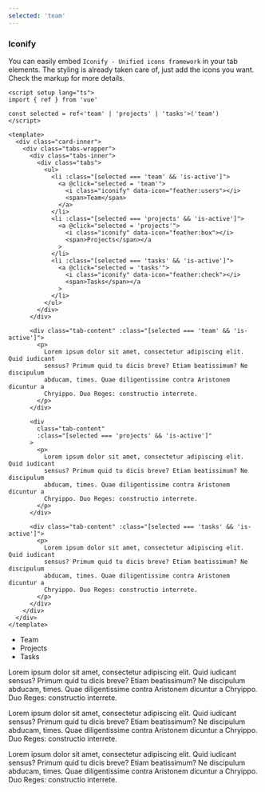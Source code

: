 ```yaml
---
selected: 'team'
---
```


### Iconify

You can easily embed `Iconify - Unified icons framework` in your tab elements.
The styling is already taken care of, just add the icons you want.
Check the markup for more details.

<!--code-->

```vue
<script setup lang="ts">
import { ref } from 'vue'

const selected = ref<'team' | 'projects' | 'tasks'>('team')
</script>

<template>
  <div class="card-inner">
    <div class="tabs-wrapper">
      <div class="tabs-inner">
        <div class="tabs">
          <ul>
            <li :class="[selected === 'team' && 'is-active']">
              <a @click="selected = 'team'">
                <i class="iconify" data-icon="feather:users"></i>
                <span>Team</span>
              </a>
            </li>
            <li :class="[selected === 'projects' && 'is-active']">
              <a @click="selected = 'projects'">
                <i class="iconify" data-icon="feather:box"></i>
                <span>Projects</span></a
              >
            </li>
            <li :class="[selected === 'tasks' && 'is-active']">
              <a @click="selected = 'tasks'">
                <i class="iconify" data-icon="feather:check"></i>
                <span>Tasks</span></a
              >
            </li>
          </ul>
        </div>
      </div>

      <div class="tab-content" :class="[selected === 'team' && 'is-active']">
        <p>
          Lorem ipsum dolor sit amet, consectetur adipiscing elit. Quid iudicant
          sensus? Primum quid tu dicis breve? Etiam beatissimum? Ne discipulum
          abducam, times. Quae diligentissime contra Aristonem dicuntur a
          Chryippo. Duo Reges: constructio interrete.
        </p>
      </div>

      <div
        class="tab-content"
        :class="[selected === 'projects' && 'is-active']"
      >
        <p>
          Lorem ipsum dolor sit amet, consectetur adipiscing elit. Quid iudicant
          sensus? Primum quid tu dicis breve? Etiam beatissimum? Ne discipulum
          abducam, times. Quae diligentissime contra Aristonem dicuntur a
          Chryippo. Duo Reges: constructio interrete.
        </p>
      </div>

      <div class="tab-content" :class="[selected === 'tasks' && 'is-active']">
        <p>
          Lorem ipsum dolor sit amet, consectetur adipiscing elit. Quid iudicant
          sensus? Primum quid tu dicis breve? Etiam beatissimum? Ne discipulum
          abducam, times. Quae diligentissime contra Aristonem dicuntur a
          Chryippo. Duo Reges: constructio interrete.
        </p>
      </div>
    </div>
  </div>
</template>
```

<!--/code-->

<!--example-->

<div class="tabs-inner">
  <div class="tabs">
    <ul>
      <li :class="[frontmatter.selected === 'team' && 'is-active']">
        <a @click="frontmatter.selected = 'team'">
          <i class="iconify" data-icon="feather:users"></i> <span>Team</span></a
        >
      </li>
      <li :class="[frontmatter.selected === 'projects' && 'is-active']">
        <a @click="frontmatter.selected = 'projects'">
          <i class="iconify" data-icon="feather:box"></i> <span>Projects</span></a
        >
      </li>
      <li :class="[frontmatter.selected === 'tasks' && 'is-active']">
        <a @click="frontmatter.selected = 'tasks'">
          <i class="iconify" data-icon="feather:check"></i> <span>Tasks</span></a
        >
      </li>
    </ul>
  </div>
</div>

<div
  class="tab-content"
  :class="[frontmatter.selected === 'team' && 'is-active']"
>
  <p>
    Lorem ipsum dolor sit amet, consectetur adipiscing elit.
    Quid iudicant sensus? Primum quid tu dicis breve? Etiam
    beatissimum? Ne discipulum abducam, times. Quae
    diligentissime contra Aristonem dicuntur a Chryippo. Duo
    Reges: constructio interrete.
  </p>
</div>

<div
  class="tab-content"
  :class="[frontmatter.selected === 'projects' && 'is-active']"
>
  <p>
    Lorem ipsum dolor sit amet, consectetur adipiscing elit.
    Quid iudicant sensus? Primum quid tu dicis breve? Etiam
    beatissimum? Ne discipulum abducam, times. Quae
    diligentissime contra Aristonem dicuntur a Chryippo. Duo
    Reges: constructio interrete.
  </p>
</div>

<div
  class="tab-content"
  :class="[frontmatter.selected === 'tasks' && 'is-active']"
>
  <p>
    Lorem ipsum dolor sit amet, consectetur adipiscing elit.
    Quid iudicant sensus? Primum quid tu dicis breve? Etiam
    beatissimum? Ne discipulum abducam, times. Quae
    diligentissime contra Aristonem dicuntur a Chryippo. Duo
    Reges: constructio interrete.
  </p>
</div>

<!--/example-->
